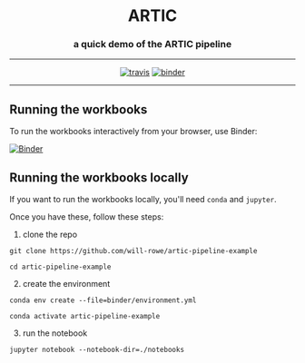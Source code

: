 <div align="center">
  <h1>ARTIC</h1>
  <h3>a quick demo of the ARTIC pipeline</h3>
  <hr>
  <a href="https://travis-ci.org/will-rowe/artic-pipeline-example"><img src="https://travis-ci.org/will-rowe/artic-pipeline-example.svg?branch=main" alt="travis"></a>
  <a href="https://mybinder.org/v2/gh/will-rowe/artic-pipeline-example/main?filepath=notebooks"><img src="https://mybinder.org/badge_logo.svg" alt="binder"></a>
</div>

***

## Running the workbooks

To run the workbooks interactively from your browser, use Binder:

[![Binder](https://mybinder.org/badge_logo.svg)](https://mybinder.org/v2/gh/will-rowe/artic-pipeline-example/main?filepath=notebooks)


## Running the workbooks locally

If you want to run the workbooks locally, you'll need `conda` and `jupyter`.

Once you have these, follow these steps:

1. clone the repo
```
git clone https://github.com/will-rowe/artic-pipeline-example

cd artic-pipeline-example
```

2. create the environment
```
conda env create --file=binder/environment.yml

conda activate artic-pipeline-example
```

3. run the notebook
```
jupyter notebook --notebook-dir=./notebooks
```
